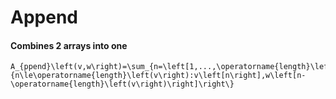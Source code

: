 # Append
#### Combines 2 arrays into one
    A_{ppend}\left(v,w\right)=\sum_{n=\left[1,...,\operatorname{length}\left(v\right)+\operatorname{length}\left(w\right)\right]}^{\left[1,...,\operatorname{length}\left(v\right)+\operatorname{length}\left(w\right)\right]}\left\{n\le\operatorname{length}\left(v\right):v\left[n\right],w\left[n-\operatorname{length}\left(v\right)\right]\right\}
